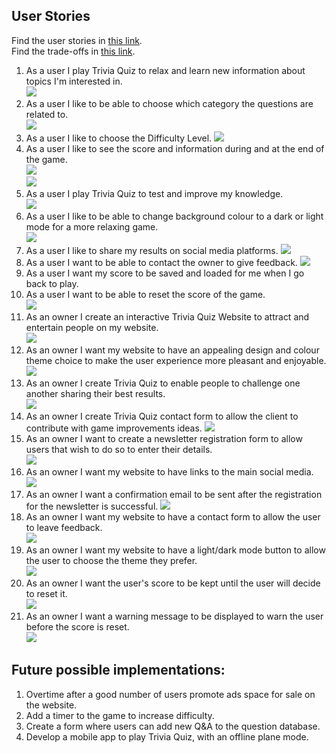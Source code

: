## User Stories   
Find the user stories in [this link](./user-stories-trivia-quiz.pdf).  
Find the trade-offs in [this link](./strategy-plane-trivia-quiz.pdf).  

1. As a user I play Trivia Quiz to relax and learn new information about topics I'm interested in.  
![](./user-stories-screenshots/user-stories-1.png)
1. As a user I like to be able to choose which category the questions are related to.  
![](./user-stories-screenshots/user-stories-2.png)
1. As a user I like to choose the Difficulty Level.
![](./user-stories-screenshots/user-stories-3.png)
1. As a user I like to see the score and information during and at the end of the game.  
![](./user-stories-screenshots/user-stories-4.png)  
![](./user-stories-screenshots/user-stories-4.1.png)
1. As a user I play Trivia Quiz to test and improve my knowledge.  
![](./user-stories-screenshots/user-stories-5.png)
1. As a user I like to be able to change background colour to a dark or light mode for a more relaxing game.  
![](./user-stories-screenshots/user-stories-6.png)
1. As a user I like to share my results on social media platforms.
![](./user-stories-screenshots/user-stories-7.png)
1. As a user I want to be able to contact the owner to give feedback.
![](./user-stories-screenshots/user-stories-8.png)
1. As a user I want my score to be saved and loaded for me when I go back to play.
1. As a user I want to be able to reset the score of the game.  
![](./user-stories-screenshots/user-stories-9.1.png)
1. As an owner I create an interactive Trivia Quiz Website to attract and entertain people on my website.  
![](./user-stories-screenshots/user-stories-9.png)
1. As an owner I want my website to have an appealing design and colour theme choice to make the user experience more pleasant and enjoyable.  
![](./user-stories-screenshots/user-stories-10.png)
1. As an owner I create Trivia Quiz to enable people to challenge one another sharing their best results.  
![](./user-stories-screenshots/user-stories-7.png)
1. As an owner I create Trivia Quiz contact form to allow the client to contribute with game improvements ideas. 
![](./user-stories-screenshots/user-stories-8.png)
1. As an owner I want to create a newsletter registration form to allow users that wish to do so to enter their details.   
![](./user-stories-screenshots/user-stories-13.png)
1. As an owner I want my website to have links to the main social media.  
![](./user-stories-screenshots/user-stories-14.png)
1. As an owner I want a confirmation email to be sent after the registration for the newsletter is successful.
![](./user-stories-screenshots/user-stories-15.png)
1. As an owner I want my website to have a contact form to allow the user to leave feedback.  
![](./user-stories-screenshots/user-stories-8.png)
1. As an owner I want my website to have a light/dark mode button to allow the user to choose the theme they prefer.  
![](./user-stories-screenshots/user-stories-6.png)  
1. As an owner I want the user's score to be kept until the user will decide to reset it.  
![](./user-stories-screenshots/user-stories-9.1.png) 
1. As an owner I want a warning message to be displayed to warn the user before the score is reset.  
![](./user-stories-screenshots/user-stories-21.png) 

## Future possible implementations:  
1. Overtime after a good number of users promote ads space for sale on the website.  
1. Add a timer to the game to increase difficulty.  
1. Create a form where users can add new Q&A to the question database.  
1. Develop a mobile app to play Trivia Quiz, with an offline plane mode.  
